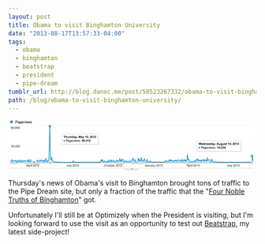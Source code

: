 ```yaml
---
layout: post
title: Obama to visit Binghamton University
date: "2013-08-17T13:57:33-04:00"
tags:
  - obama
  - binghamton
  - beatstrap
  - president
  - pipe-dream
tumblr_url: http://blog.danoc.me/post/58523267332/obama-to-visit-binghamton-university
path: /blog/obama-to-visit-binghamton-university/
---
```


![Spike in Google Analytics during the announcement](./pipe-dream-obama-announcement.png)

Thursday's news of Obama's visit to Binghamton brought tons of traffic to the Pipe Dream site, but only a fraction of the traffic that the "[Four Noble Truths of Binghamton](http://www.bupipedream.com/opinion/10245/binghamtons-noble-truths-lived/)" got.

Unfortunately I'll still be at Optimizely when the President is visiting, but I'm looking forward to use the visit as an opportunity to test out [Beatstrap](http://beatstrap.me/), my latest side-project!
